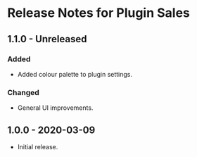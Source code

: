 # Release Notes for Plugin Sales
 
## 1.1.0 - Unreleased
### Added
- Added colour palette to plugin settings.

### Changed
- General UI improvements.

## 1.0.0 - 2020-03-09
- Initial release.
